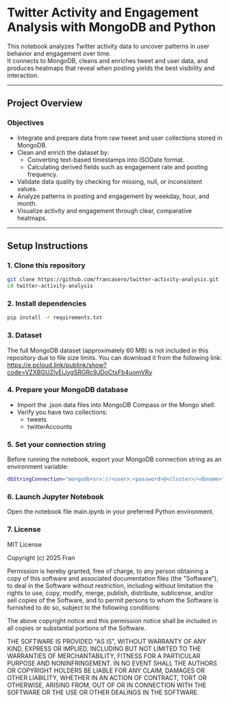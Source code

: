 # Twitter Activity and Engagement Analysis with MongoDB and Python

This notebook analyzes Twitter activity data to uncover patterns in user behavior and engagement over time.  
It connects to MongoDB, cleans and enriches tweet and user data, and produces heatmaps that reveal when posting yields the best visibility and interaction.

---

## Project Overview

### Objectives
- Integrate and prepare data from raw tweet and user collections stored in MongoDB.  
- Clean and enrich the dataset by:
  - Converting text-based timestamps into ISODate format.
  - Calculating derived fields such as engagement rate and posting frequency.  
- Validate data quality by checking for missing, null, or inconsistent values.  
- Analyze patterns in posting and engagement by weekday, hour, and month.  
- Visualize activity and engagement through clear, comparative heatmaps.  

---

## Setup Instructions

### 1. Clone this repository
```bash
git clone https://github.com/francasero/twitter-activity-analysis.git
cd twitter-activity-analysis
```

### 2. Install dependencies
```bash
pip install -r requirements.txt
```

### 3. Dataset
The full MongoDB dataset (approximately 60 MB) is not included in this repository due to file size limits.
You can download it from the following link:
https://e.pcloud.link/publink/show?code=VZXBGUZlvEiJygSRGRc9JDoCtxFb4uomVRy

### 4. Prepare your MongoDB database
- Import the .json data files into MongoDB Compass or the Mongo shell.  
- Verify you have two collections:
  - tweets  
  - twitterAccounts  

### 5. Set your connection string
Before running the notebook, export your MongoDB connection string as an environment variable:
```bash
dbStringConnection="mongodb+srv://<user>:<password>@<cluster>/<dbname>"
```

### 6. Launch Jupyter Notebook
Open the notebook file main.ipynb in your preferred Python environment.

### 7. License

MIT License

Copyright (c) 2025 Fran

Permission is hereby granted, free of charge, to any person obtaining a copy
of this software and associated documentation files (the "Software"), to deal
in the Software without restriction, including without limitation the rights
to use, copy, modify, merge, publish, distribute, sublicense, and/or sell
copies of the Software, and to permit persons to whom the Software is
furnished to do so, subject to the following conditions:

The above copyright notice and this permission notice shall be included in all
copies or substantial portions of the Software.

THE SOFTWARE IS PROVIDED "AS IS", WITHOUT WARRANTY OF ANY KIND, EXPRESS OR
IMPLIED, INCLUDING BUT NOT LIMITED TO THE WARRANTIES OF MERCHANTABILITY,
FITNESS FOR A PARTICULAR PURPOSE AND NONINFRINGEMENT. IN NO EVENT SHALL THE
AUTHORS OR COPYRIGHT HOLDERS BE LIABLE FOR ANY CLAIM, DAMAGES OR OTHER
LIABILITY, WHETHER IN AN ACTION OF CONTRACT, TORT OR OTHERWISE, ARISING FROM,
OUT OF OR IN CONNECTION WITH THE SOFTWARE OR THE USE OR OTHER DEALINGS IN THE
SOFTWARE.

